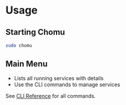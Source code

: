 # Usage

## Starting Chomu
```bash
sudo chomu
```

## Main Menu
- Lists all running services with details
- Use the CLI commands to manage services

See [CLI Reference](./cli.md) for all commands.

